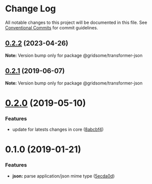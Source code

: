# Change Log

All notable changes to this project will be documented in this file.
See [Conventional Commits](https://conventionalcommits.org) for commit guidelines.

## [0.2.2](https://github.com/gridsome/gridsome/tree/master/packages/transformer-json/compare/@gridsome/transformer-json@0.2.1...@gridsome/transformer-json@0.2.2) (2023-04-26)

**Note:** Version bump only for package @gridsome/transformer-json





## [0.2.1](https://github.com/gridsome/gridsome/tree/master/packages/transformer-json/compare/@gridsome/transformer-json@0.2.0...@gridsome/transformer-json@0.2.1) (2019-06-07)

**Note:** Version bump only for package @gridsome/transformer-json





# [0.2.0](https://github.com/gridsome/gridsome/tree/master/packages/transformer-json/compare/@gridsome/transformer-json@0.1.0...@gridsome/transformer-json@0.2.0) (2019-05-10)


### Features

* update for latests changes in core ([8abcbf4](https://github.com/gridsome/gridsome/tree/master/packages/transformer-json/commit/8abcbf4))





<a name="0.1.0"></a>
# 0.1.0 (2019-01-21)


### Features

* **json:** parse application/json mime type ([5ecda0d](https://github.com/gridsome/gridsome/tree/master/packages/transformer-json/commit/5ecda0d))
